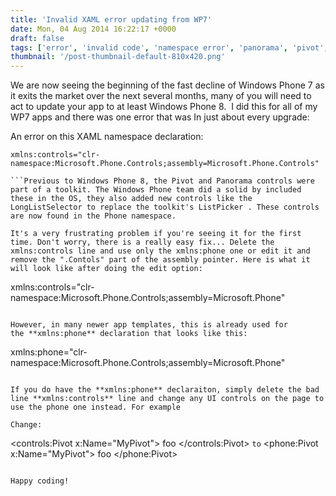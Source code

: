 ```yaml
---
title: 'Invalid XAML error updating from WP7'
date: Mon, 04 Aug 2014 16:22:17 +0000
draft: false
tags: ['error', 'invalid code', 'namespace error', 'panorama', 'pivot', 'resources', 'tutorial', 'visual studio', 'windows phone', 'windows phone 7', 'xaml']
thumbnail: '/post-thumbnail-default-810x420.png'
---
```


We are now seeing the beginning of the fast decline of Windows Phone 7 as it exits the market over the next several months, many of you will need to act to update your app to at least Windows Phone 8.  I did this for all of my WP7 apps and there was one error that was In just about every upgrade:

An error on this XAML namespace declaration:

```
xmlns:controls="clr-namespace:Microsoft.Phone.Controls;assembly=Microsoft.Phone.Controls"

```Previous to Windows Phone 8, the Pivot and Panorama controls were part of a toolkit. The Windows Phone team did a solid by included these in the OS, they also added new controls like the LongListSelector to replace the toolkit's ListPicker . These controls are now found in the Phone namespace.

It's a very frustrating problem if you're seeing it for the first time. Don't worry, there is a really easy fix... Delete the xmlns:controls line and use only the xmlns:phone one or edit it and remove the ".Contols" part of the assembly pointer. Here is what it will look like after doing the edit option:

```
xmlns:controls="clr-namespace:Microsoft.Phone.Controls;assembly=Microsoft.Phone"
```

However, in many newer app templates, this is already used for the **xmlns:phone** declaration that looks like this:

```
xmlns:phone="clr-namespace:Microsoft.Phone.Controls;assembly=Microsoft.Phone"
```

If you do have the **xmlns:phone** declaraiton, simply delete the bad line **xmlns:controls** line and change any UI controls on the page to use the phone one instead. For example

Change:

```
<controls:Pivot x:Name="MyPivot"> foo </controls:Pivot>
```to```
<phone:Pivot x:Name="MyPivot"> foo </phone:Pivot>
```I hope this blog post was found when you searched for the error and it fixed it for you :) Let me know if this doesn't fix it for you and I'll take a look at your XAML.

Happy coding!